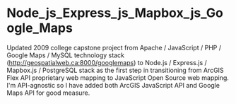 Node_js_Express_js_Mapbox_js_Google_Maps
========================================

Updated 2009 college capstone project from Apache / JavaScript / PHP / Google Maps / MySQL technology stack (http://geospatialweb.ca:8000/googlemaps) to Node.js / Express.js / Mapbox.js / PostgreSQL stack as the first step in transitioning from ArcGIS Flex API proprietary web mapping to JavaScript Open Source web mapping. I'm API-agnostic so I have added both ArcGIS JavaScript API and Google Maps API for good measure. 
